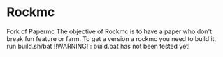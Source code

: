 # Rockmc
Fork of Papermc
The objective of Rockmc is to have a paper who don't break fun feature or farm.
To get a version a rockmc you need to build it, run build.sh/bat
!!WARNING!!: build.bat has not been tested yet!
